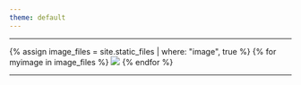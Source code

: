 ```yaml
---
theme: default
---
```


---

<meta name="viewport" content="width=device-width, initial-scale=1">


{% assign image_files = site.static_files | where: "image", true %}
{% for myimage in image_files %}
  <img src="{{ myimage.path }}?raw=true">
{% endfor %}

<!--
<div class="w3-content w3-display-container">
  <img class="mySlides" src="assets/images/1920x540-1.jpg?raw=true" style="width:100%">
  <img class="mySlides" src="assets/images/1920x540-3.jpg?raw=true" style="width:100%">
  <img class="mySlides" src="assets/images/670x510.png?raw=true" style="width:100%">

  <button class="w3-button w3-black w3-display-left" onclick="plusDivs(-1)">&#10094;</button>
  <button class="w3-button w3-black w3-display-right" onclick="plusDivs(1)">&#10095;</button>
</div>

<script>
var slideIndex = 1;
showDivs(slideIndex);

function plusDivs(n) {
  showDivs(slideIndex += n);
}

function showDivs(n) {
  var i;
  var x = document.getElementsByClassName("mySlides");
  if (n > x.length) {slideIndex = 1}    
  if (n < 1) {slideIndex = x.length}
  for (i = 0; i < x.length; i++) {
     x[i].style.display = "none";  
  }
  x[slideIndex-1].style.display = "block";  
}
</script>
-->

---
